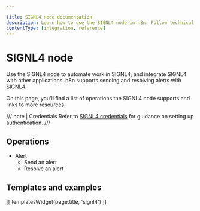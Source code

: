 ```yaml
---

title: SIGNL4 node documentation
description: Learn how to use the SIGNL4 node in n8n. Follow technical documentation to integrate SIGNL4 node into your workflows.
contentType: [integration, reference]
---
```


# SIGNL4 node

Use the SIGNL4 node to automate work in SIGNL4, and integrate SIGNL4 with other applications. n8n supports sending and resolving alerts with SIGNL4.

On this page, you'll find a list of operations the SIGNL4 node supports and links to more resources.

/// note | Credentials
Refer to [SIGNL4 credentials](/integrations/builtin/credentials/signl4.md) for guidance on setting up authentication. 
///

## Operations

* Alert
    * Send an alert
    * Resolve an alert

## Templates and examples

<!-- see https://www.notion.so/n8n/Pull-in-templates-for-the-integrations-pages-37c716837b804d30a33b47475f6e3780 -->
[[ templatesWidget(page.title, 'signl4') ]]
